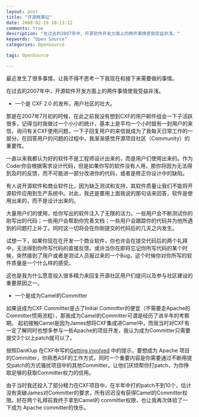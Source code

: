 ```yaml
---
layout: post
title: "开源两事记"
date: 2008-02-18 10:13:12
comments: true
description: "在过去的2007年中，开源软件开发方面上的两件事情使我受益非浅。"
keywords: "Open Source"
categories: OpenSource

tags: OpenSource

---
```

最近发生了很多事情，让我不得不思考一下我现在和接下来需要做的事情。

在过去的2007年中，开源软件开发方面上的两件事情使我受益非浅。

 * 一个是 CXF 2.0 的发布，用户社区的壮大。

那是在2007年7月初的时候，在此之前我没有想到CXF的用户邮件组会一下子活跃很多，记得当时我做过一个小小的统计，基本上是平均一个小时就有一封用户的来信，询问有关CXF使用问题。一下子回复用户的来信就成为了我每天日常工作的一部分。在回答用户的问题的过程中，我渐渐感觉开源项目社区（Community）的重要性。

一直以来我都认为好的软件不是工程师设计出来的，而是用户们使用出来的。作为Coder你会根据需求设计代码，但是如果你写的软件没有人用，那你将因为无法得到及时的反馈，而不可能进一部分改进你的代码，或者是修正你设计中的缺陷。

有人说开源软件和商业软件比，因为缺乏测试和支持，其软件质量让我们不能将开源软件应用到生产系统中。对此，我还是要用上面我说的那句话来回答，软件是使用出来的，而不是设计出来的。

大量用户们的使用，给你写出的软件注入了无限的活力。一些用户会不断测试你的刚写出的代码；一些用户会帮助你完善文档；一些用户会跟踪你的代码并为他所遇到的问题打上补丁。同时这一切将会在你刚提交的代码后的几天之内发生。

试想一下，如果你现在在开发一个商业软件，你也许会在提交代码后的两个礼拜中，无法得到你所写代码的直接反馈。或许当你在即将忘记你所写代码的某个时候，突然接到了用户或者是测试人员报过来的一个Bug，这个时候你对你所写的软件质量是一个什么样的感受。

这也是我为什么愿意投入很多精力来回复开源社区用户们提问以及参与社区建设的重要原因之一。

 * 一个是成为Camel的Committer


如果说成为CXF Committer是占了Initial Committer的便宜（不需要走Apache的Committer惯用流程），那我成为Camel的Committer可谓是经历了进半年的考察期。 起初接触Camel是因为James想将CXF集成进Camel中，而我当时对CXF有一定了解同时也想多参与一些Apache的项目开发，我认为成为Committer只需要提交3个以上patch就可以了。

按照DanKlup 在CXF中写的[Getting involved](http://cxf.apache.org/getting-involved.html) 中的提示，要想成为 Apache 项目的Committer，你熟悉ASF的工作方式，同时一个重要内容是你需要通过不断用提交patch的方式骚扰项目中的其他Committer，让他们厌烦帮你打patch，为你挣取足够的获取Committer权力的信用。

由于当时我还投入了部分精力在CXF项目中，在半年中打的patch不到10个，估计没有突破James对Committer的要求，所有迟迟没有获得Camel的Committer权限。好在两个礼拜前我终于拿到Camel的 committer权限，也让我再次体验了一下成为 Apache committer的快乐。
